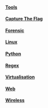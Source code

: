 #### [Tools](tools)
#### [Capture The Flag](ctf)
#### [Forensic](forensic)
#### [Linux](linux)
#### [Python](python)
#### [Regex](regex)
#### [Virtualisation](virtualisation)
#### [Web](web)
#### [Wireless](wireless)

